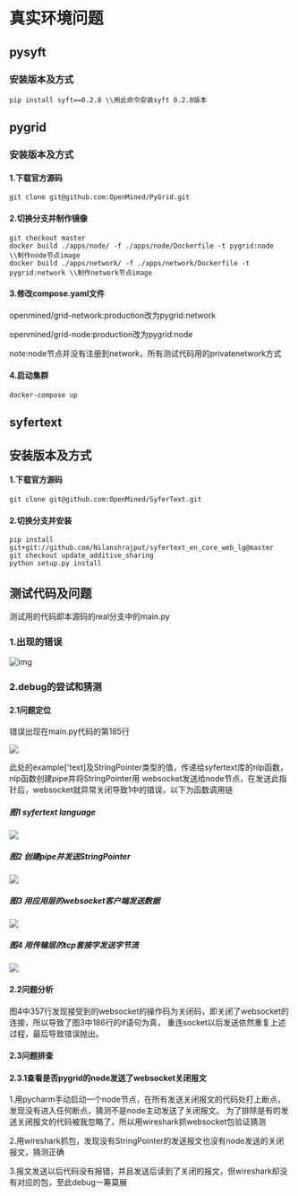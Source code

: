 # 真实环境问题

## pysyft

### 安装版本及方式
```shell
pip install syft==0.2.8 \\用此命令安装syft 0.2.8版本  
```

## pygrid
### 安装版本及方式

#### 1.下载官方源码
```shell
git clone git@github.com:OpenMined/PyGrid.git
```

#### 2.切换分支并制作镜像
```shell
git checkout master
docker build ./apps/node/ -f ./apps/node/Dockerfile -t pygrid:node \\制作node节点image
docker build ./apps/network/ -f ./apps/network/Dockerfile -t pygrid:network \\制作network节点image
```

#### 3.修改compose.yaml文件

openmined/grid-network:production改为pygrid:network

openmined/grid-node:production改为pygrid:node

note:node节点并没有注册到network，所有测试代码用的privatenetwork方式
#### 4.启动集群
```shell
docker-compose up
```

## syfertext
## 安装版本及方式
#### 1.下载官方源码
```shell
git clone git@github.com:OpenMined/SyferText.git
```

#### 2.切换分支并安装
```shell
pip install git+git://github.com/Nilanshrajput/syfertext_en_core_web_lg@master
git checkout update_additive_sharing
python setup.py install
```

## 测试代码及问题
测试用的代码即本源码的real分支中的main.py

### 1.出现的错误
![img](./error.png)

### 2.debug的尝试和猜测

#### 2.1问题定位

错误出现在main.py代码的第185行

![](./main.png)

此处的example['text]及StringPointer类型的值，传递给syfertext库的nlp函数，nlp函数创建pipe并将StringPointer用
websocket发送给node节点，在发送此指针后，websocket就异常关闭导致1中的错误，以下为函数调用链

##### 图1 syfertext language

![](./language_call.png)

##### 图2 创建pipe并发送StringPointer

![](./pipe.png)

##### 图3 用应用层的websocket客户端发送数据

![](./websocket_client.png)

##### 图4 用传输层的tcp套接字发送字节流

![](./core.png)

#### 2.2问题分析

图4中357行发现接受到的websocket的操作码为关闭码，即关闭了websocket的连接，所以导致了图3中186行的if语句为真，
重连socket以后发送依然重复上述过程，最后导致错误抛出。

#### 2.3问题排查

#### 2.3.1查看是否pygrid的node发送了websocket关闭报文

1.用pycharm手动启动一个node节点，在所有发送关闭报文的代码处打上断点，发现没有进入任何断点，猜测不是node主动发送了关闭报文。
为了排除是有的发送关闭报文的代码被我忽略了，所以用wireshark抓websocket包验证猜测

2.用wireshark抓包，发现没有StringPointer的发送报文也没有node发送的关闭报文，猜测正确

3.报文发送以后代码没有报错，并且发送后读到了关闭的报文，但wireshark却没有对应的包，至此debug一筹莫展

